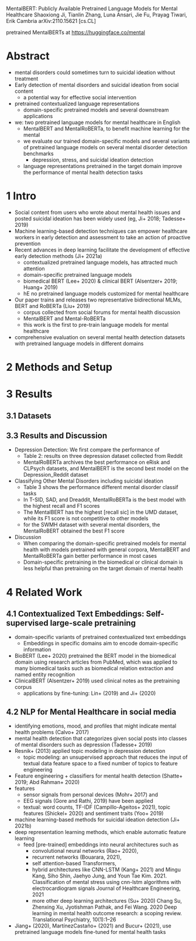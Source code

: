 MentalBERT: Publicly Available Pretrained Language Models for Mental Healthcare
Shaoxiong Ji, Tianlin Zhang, Luna Ansari, Jie Fu, Prayag Tiwari, Erik Cambria
arXiv:2110.15621 [cs.CL]

pretrained MentalBERTs at https://huggingface.co/mental

# Abstract

* mental disorders could sometimes turn to suicidal ideation without treatment
* Early detection of mental disorders and suicidal ideation from social content
  * a potential way for effective social intervention
* pretrained contextualized language representations
  * domain-specific pretrained models and several downstream applications
* we: two pretrained language models for mental healthcare in English
  * MentalBERT and MentalRoBERTa, to benefit machine learning for the mental
  * we evaluate our trained domain-specific models and several variants of
    pretrained language models on several mental disorder detection benchmarks
    * depression, stress, and suicidal ideation detection
  * language representations pretrained in the target domain improve the
    performance of mental health detection tasks

# 1 Intro

* Social content from users who wrote about mental health issues and posted
  suicidal ideation has been widely used (eg, Ji+ 2018; Tadesse+ 2019)
* Machine learning-based detection techniques can empower healthcare workers
  in early detection and assessment to take an action of proactive prevention
* Recent advances in deep learning facilitate the development of effective
  early detection methods (Ji+ 2021a)
  * contextualized pretrained language models, has attracted much attention
  * domain-specific pretrained language models
  * biomedical BERT (Lee+ 2020) & clinical BERT (Alsentzer+ 2019; Huang+ 2019)
  * hE no pretrained language models customized for mental healthcare
* Our paper trains and releases two representative bidirectional MLMs,
  BERT and RoBERTa (Liu+ 2019)
  * corpus collected from social forums for mental health discussion
  * MentalBERT and Mental-RoBERTa
  * this work is the first to pre-train language models for mental healthcare
* comprehensive evaluation on several mental health detection datasets with
  pretrained language models in different domains

# 2 Methods and Setup

# 3 Results

## 3.1 Datasets

## 3.3 Results and Discussion

* Depression Detection: We first compare the performance of
  * Table 2: results on three depression dataset collected from Reddit
  * MentalRoBERTa archives the best performance on eRisk and CLPsych datasets,
    and MentalBERT is the second best model on the Depression_Reddit dataset
* Classifying Other Mental Disorders including suicidal ideation
  * Table 3 shows the performance different mental disorder classif tasks
  * In T-SID, SAD, and Dreaddit, MentalRoBERTa is the best model with the
    highest recall and F1 scores
  * The MentalBERT has the highest [recall sic] in the UMD dataset, while its
    F1 score is not competitive to other models
  * for the SWMH dataset with several mental disorders, the MentalRoBERT
    obtained the best F1 score
* Discussion
  * When comparing the domain-specific pretrained models for mental health
    with models pretrained with general corpora,
    MentalBERT and MentalRoBERTa gain better performance in most cases
  * Domain-specific pretraining in the biomedical or clinical domain is
    less helpful than pretraining on the target domain of mental health

# 4 Related Work

## 4.1 Contextualized Text Embeddings: Self-supervised large-scale pretraining

* domain-specific variants of pretrained contextualized text embeddings
  * Embeddings in specific domains aim to encode domain-specific information
* BioBERT (Lee+ 2020) pretrained the BERT model in the biomedical domain using
  research articles from PubMed, which was applied to many biomedical tasks
  such as biomedical relation extraction and named entity recognition
* ClinicalBERT (Alsentzer+ 2019) used clinical notes as the pretraining corpus
  * applications by fine-tuning: Lin+ (2019) and Ji+ (2020)

## 4.2 NLP for Mental Healthcare in social media

* identifying emotions, mood, and profiles that might indicate
  mental health problems (Calvo+ 2017)
* mental health detection that categorizes given social posts into classes of
  mental disorders such as depression (Tadesse+ 2019)
* Resnik+ (2013) applied topic modeling in depression detection
  * topic modeling: an unsupervised approach that reduces the input of textual
    data feature space to a fixed number of topics to feature engineering
* Feature engineering + classifiers for mental health detection
  (Shatte+ 2019; Abd Rahman+ 2020)
* features
  * sensor signals from personal devices (Mohr+ 2017) and
  * EEG signals (Gore and Rathi, 2019) have been applied
  * textual: word counts, TF-IDF (Campillo-Ageitos+ 2021),
    topic features (Shickel+ 2020) and sentiment traits (Yoo+ 2019)
* machine learning-based methods for suicidal ideation detection (Ji+ 2021b)
* deep representation learning methods, which enable automatic feature learning
  * feed [pre-trained] embeddings into neural architectures such as
    * convolutional neural networks (Rao+ 2020),
    * recurrent networks (Bouarara, 2021),
    * self attention-based Transformers,
    * hybrid architectures like CNN-LSTM (Kang+ 2021) and
      Mingu Kang, Siho Shin, Jaehyo Jung, and Youn Tae Kim. 2021.
      Classification of mental stress using cnn-lstm algorithms
        with electrocardiogram signals
      Journal of Healthcare Engineering, 2021
    * more other deep learning architectures (Su+ 2020)
      Chang Su, Zhenxing Xu, Jyotishman Pathak, and Fei Wang. 2020
      Deep learning in mental health outcome research: a scoping review.
      Translational Psychiatry, 10(1):1–26
* Jiang+ (2020), MartínezCastaño+ (2021) and Bucur+ (2021), use
  pretrained language models fine-tuned for mental health tasks
